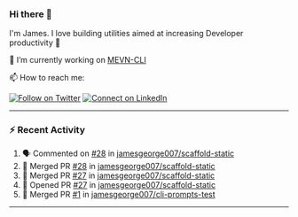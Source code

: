 ### Hi there 👋

I'm James. I love building utilities aimed at increasing Developer productivity :raised_hands: 

🔭 I’m currently working on [MEVN-CLI](https://github.com/madlabsinc/mevn-cli)

📫 How to reach me:

[![Follow on Twitter](https://img.shields.io/badge/--twitter?label=Twitter&logo=Twitter&style=social)](https://twitter.com/james_madhacks) [![Connect on LinkedIn](https://img.shields.io/badge/--linkedin?label=LinkedIn&logo=LinkedIn&style=social)](https://www.linkedin.com/in/jamesgeorge007)

---

### :zap: Recent Activity

<!--START_SECTION:activity-->
1. 🗣 Commented on [#28](https://github.com/jamesgeorge007/scaffold-static/issues/28) in [jamesgeorge007/scaffold-static](https://github.com/jamesgeorge007/scaffold-static)
2. 🎉 Merged PR [#28](https://github.com/jamesgeorge007/scaffold-static/pull/28) in [jamesgeorge007/scaffold-static](https://github.com/jamesgeorge007/scaffold-static)
3. 🎉 Merged PR [#27](https://github.com/jamesgeorge007/scaffold-static/pull/27) in [jamesgeorge007/scaffold-static](https://github.com/jamesgeorge007/scaffold-static)
4. 💪 Opened PR [#27](https://github.com/jamesgeorge007/scaffold-static/pull/27) in [jamesgeorge007/scaffold-static](https://github.com/jamesgeorge007/scaffold-static)
5. 🎉 Merged PR [#1](https://github.com/jamesgeorge007/cli-prompts-test/pull/1) in [jamesgeorge007/cli-prompts-test](https://github.com/jamesgeorge007/cli-prompts-test)
<!--END_SECTION:activity-->

---

<!--
**jamesgeorge007/jamesgeorge007** is a ✨ _special_ ✨ repository because its `README.md` (this file) appears on your GitHub profile.

Here are some ideas to get you started:

- 🌱 I’m currently learning ...
- 👯 I’m looking to collaborate on ...
- 🤔 I’m looking for help with ...
- 💬 Ask me about ...
- 😄 Pronouns: ...
- ⚡ Fun fact: ...
-->
